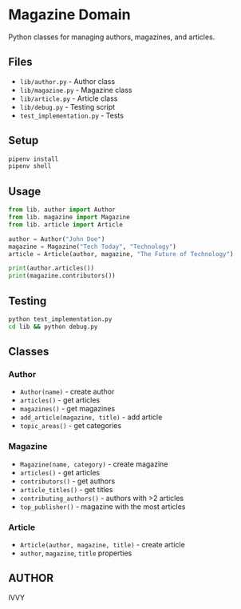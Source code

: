 # Magazine Domain

Python classes for managing authors, magazines, and articles.

## Files

- `lib/author.py` - Author class
- `lib/magazine.py` - Magazine class  
- `lib/article.py` - Article class
- `lib/debug.py` - Testing script
- `test_implementation.py` - Tests

## Setup

```bash
pipenv install
pipenv shell
```

## Usage

``` python
from lib. author import Author
from lib. magazine import Magazine
from lib. article import Article

author = Author("John Doe")
magazine = Magazine("Tech Today", "Technology")
article = Article(author, magazine, "The Future of Technology")

print(author.articles())
print(magazine.contributors())
```

## Testing

```bash
python test_implementation.py
cd lib && python debug.py
```

## Classes

### Author
- `Author(name)` - create author
- `articles()` - get articles
- `magazines()` - get magazines
- `add_article(magazine, title)` - add article
- `topic_areas()` - get categories

### Magazine  
- `Magazine(name, category)` - create magazine
- `articles()` - get articles
- `contributors()` - get authors
- `article_titles()` - get titles
- `contributing_authors()` - authors with >2 articles
- `top_publisher()` - magazine with the most articles

### Article
- `Article(author, magazine, title)` - create article
- `author`, `magazine`, `title` properties

## AUTHOR
IVVY
